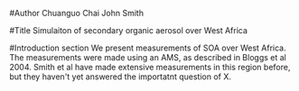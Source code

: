 #Author
Chuanguo Chai
John Smith

#Title
Simulaiton of secondary organic aerosol over West Africa

#Introduction section
We present measurements of SOA over West Africa.
The measurements were made using an AMS, as described in Bloggs et al 2004.
Smith et al have made extensive measurements in this region before, but they haven't yet answered the importatnt question of X.